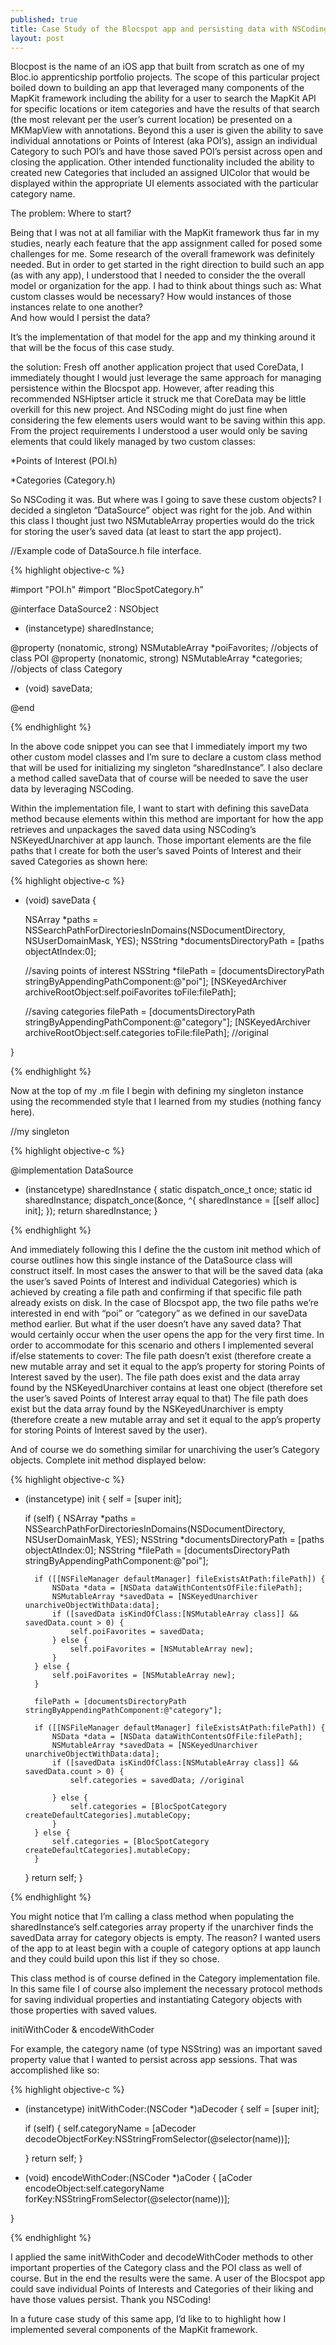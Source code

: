 ```yaml
---
published: true
title: Case Study of the Blocspot app and persisting data with NSCoding
layout: post
---
```

Blocpost is the name of an iOS app that built from scratch as one of my Bloc.io apprenticship portfolio projects. The scope of this particular project boiled down to building an app that leveraged many components of the MapKit framework including the ability for a user to search the MapKit API for specific locations or item categories and have the results of that search (the most relevant per the user’s current location) be presented on a MKMapView with annotations. Beyond this a user is given the ability to save individual annotations or Points of Interest (aka POI’s), assign an individual Category to such POI’s and have those saved POI’s persist across open and closing the application. Other intended functionality included the ability to created new Categories that included an assigned UIColor that would be displayed within the appropriate UI elements associated with the particular category name.

The problem: Where to start?

Being that I was not at all familiar with the MapKit framework thus far in my studies, nearly each feature that the app assignment called for posed some challenges for me. Some research of the overall framework was definitely needed. But in order to get started in the right direction to build such an app (as with any app), I understood that I needed to consider the the overall model or organization for the app. I had to think about things such as: 
What custom classes would be necessary? 
How would instances of those instances relate to one another?  
And how would I persist the data? 

It’s the implementation of that model for the app and my thinking around it that will be the focus of this case study.

the solution:
Fresh off another application project that used CoreData, I immediately thought I would just leverage the same approach for managing persistence within the Blocspot app. However, after reading this recommended NSHiptser article it struck me that CoreData may be little overkill for this new project. And NSCoding might do just fine when considering the few elements users would want to be saving within this app. From the project requirements I understood a user would only be saving elements that could likely managed by two custom classes:

*Points of Interest (POI.h)

*Categories (Category.h)

So NSCoding it was. But where was I going to save these custom objects? I decided a singleton “DataSource” object was right for the job. And within this class I thought just two NSMutableArray properties would do the trick for storing the user’s saved data (at least to start the app project).

//Example code of  DataSource.h file interface.

{% highlight objective-c %}

#import "POI.h"
#import "BlocSpotCategory.h"

@interface DataSource2 : NSObject

+ (instancetype) sharedInstance;

@property (nonatomic, strong) NSMutableArray *poiFavorites; //objects of class POI
@property (nonatomic, strong) NSMutableArray *categories; //objects of class Category

- (void) saveData;


@end

{% endhighlight %}

In the above code snippet you can see that I immediately import my two other custom model classes and I’m sure to declare a custom class method that will be used for initializing my singleton “sharedInstance”. I also declare a method called saveData that of course will be needed to save the user data by leveraging NSCoding. 

Within the implementation file, I want to start with defining this saveData method because elements within this method are important for how the app retrieves and unpackages the saved data using NSCoding’s NSKeyedUnarchiver at app launch. Those important elements are the file paths that I create for both the user’s saved Points of Interest and their saved Categories as shown here:

{% highlight objective-c %}

- (void) saveData {
    
    NSArray *paths = NSSearchPathForDirectoriesInDomains(NSDocumentDirectory, NSUserDomainMask, YES);
    NSString *documentsDirectoryPath = [paths objectAtIndex:0];
    
    //saving points of interest
    NSString *filePath = [documentsDirectoryPath stringByAppendingPathComponent:@"poi"];
    [NSKeyedArchiver archiveRootObject:self.poiFavorites toFile:filePath];
    
    //saving categories
    filePath = [documentsDirectoryPath stringByAppendingPathComponent:@"category"];
    [NSKeyedArchiver archiveRootObject:self.categories toFile:filePath]; //original

}

{% endhighlight %}

Now at the top of my .m file I begin with defining my singleton instance using the recommended style that I learned from my studies (nothing fancy here). 

//my singleton

{% highlight objective-c %}

@implementation DataSource

+ (instancetype) sharedInstance {
    static dispatch_once_t once;
    static id sharedInstance;
    dispatch_once(&once, ^{
        sharedInstance = [[self alloc] init];
    });
    return sharedInstance;
}

{% endhighlight %}

And immediately following this I define the the custom init method which of course outlines how this single instance of the DataSource class will construct itself. In most cases the answer to that will be the saved data (aka the user’s saved Points of Interest and individual Categories) which is achieved by creating a file path and confirming if that specific file path already exists on disk. In the case of Blocspot app, the two file paths we’re interested in end with “poi” or “category” as we defined in our saveData method earlier. But what if the user doesn’t have any saved data? That would certainly occur when the user opens the app for the very first time. In order to accommodate for this scenario and others I implemented several if/else statements to cover:
The file path doesn’t exist (therefore create a new mutable array and set it equal to the app’s property for storing Points of Interest saved by the user).
The file path does exist and the data array found by the NSKeyedUnarchiver contains at least one object (therefore set the user’s saved Points of Interest array equal to that)
The file path does exist but the data array found by the NSKeyedUnarchiver is empty (therefore create a new mutable array and set it equal to the app’s property for storing Points of Interest saved by the user).

And of course we do something similar for unarchiving the user’s Category objects. Complete init method displayed below:

{% highlight objective-c %}

- (instancetype) init {
    self = [super init];
    
    if (self) {
        NSArray *paths = NSSearchPathForDirectoriesInDomains(NSDocumentDirectory, NSUserDomainMask, YES);
        NSString *documentsDirectoryPath = [paths objectAtIndex:0];
        NSString *filePath = [documentsDirectoryPath stringByAppendingPathComponent:@"poi"];
        
        if ([[NSFileManager defaultManager] fileExistsAtPath:filePath]) {
            NSData *data = [NSData dataWithContentsOfFile:filePath];
            NSMutableArray *savedData = [NSKeyedUnarchiver unarchiveObjectWithData:data];
            if ([savedData isKindOfClass:[NSMutableArray class]] && savedData.count > 0) {
                self.poiFavorites = savedData;
            } else {
                self.poiFavorites = [NSMutableArray new];
            }
        } else {
            self.poiFavorites = [NSMutableArray new];
        }

        filePath = [documentsDirectoryPath stringByAppendingPathComponent:@"category"];
        
        if ([[NSFileManager defaultManager] fileExistsAtPath:filePath]) {
            NSData *data = [NSData dataWithContentsOfFile:filePath];
            NSMutableArray *savedData = [NSKeyedUnarchiver unarchiveObjectWithData:data];
            if ([savedData isKindOfClass:[NSMutableArray class]] && savedData.count > 0) {
                self.categories = savedData; //original
                
            } else {
                self.categories = [BlocSpotCategory createDefaultCategories].mutableCopy;
            }
        } else {
            self.categories = [BlocSpotCategory createDefaultCategories].mutableCopy;
        }
        
    }
    return self;
}

{% endhighlight %}

You might notice that I’m calling a class method when populating the sharedInstance’s self.categories array property if the unarchiver finds the savedData array for category objects is empty. The reason? I wanted users of the app to at least begin with a couple of category options at app launch and they could build upon this list if they so chose. 

This class method is of course defined in the Category implementation file. In this same file I of course also implement the necessary <NSCoding> protocol methods for saving individual properties and instantiating Category objects with those properties with saved values. 

initiWithCoder & encodeWithCoder

For example, the category name (of type NSString) was an important saved property value that I wanted to persist across app sessions. That was accomplished like so:

{% highlight objective-c %}

- (instancetype) initWithCoder:(NSCoder *)aDecoder {
    self = [super init];
    
    if (self) {
        self.categoryName = [aDecoder decodeObjectForKey:NSStringFromSelector(@selector(name))];
       
    }
    return self;
}


- (void) encodeWithCoder:(NSCoder *)aCoder {
    [aCoder encodeObject:self.categoryName forKey:NSStringFromSelector(@selector(name))];

}

{% endhighlight %}

I applied the same initWithCoder and decodeWithCoder methods to other important properties of the Category class and the POI class as well of course. But in the end the results were the same. A user of the Blocspot app could save individual Points of Interests and Categories of their liking and have those values persist. Thank you NSCoding!

In a future case study of this same app, I’d like to to highlight how I implemented several components of the MapKit framework.